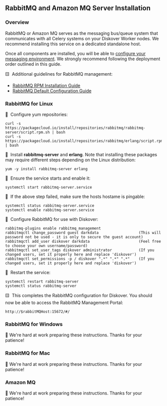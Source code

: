<p id=“install_rabbitmq”></p>

## RabbitMQ and Amazon MQ Server Installation

### Overview

RabbitMQ or Amazon MQ serves as the messaging bus/queue system that communicates with all Celery systems on your Diskover Worker nodes. We recommend installing this service on a dedicated standalone host.

Once all components are installed, you will be able to [configure your messaging environment](#config_message_queue). We strongly recommend following the deployment order outlined in this guide.

🟨 &nbsp;Additional guidelines for RabbitMQ management:

  - [RabbitMQ RPM Installation Guide](https://www.rabbitmq.com/docs/install-rpm#cloudsmith)
  - [RabbitMQ Default Configuration Guide](https://www.rabbitmq.com/docs/configure)

### RabbitMQ for Linux

🔴 &nbsp;Configure yum repositories:
```
curl -s https://packagecloud.io/install/repositories/rabbitmq/rabbitmq-server/script.rpm.sh | bash
curl -s https://packagecloud.io/install/repositories/rabbitmq/erlang/script.rpm.sh | bash
```

🔴 &nbsp;Install **rabbitmq-server** and **erlang**. Note that installing these packages may require different steps depending on the Linux distribution:
```
yum -y install rabbitmq-server erlang
```

🔴 &nbsp;Ensure the service starts and enable it:
```
systemctl start rabbitmq-server.service
```

🔴 &nbsp;If the above step failed, make sure the hosts hostame is pingable:
```
systemctl status rabbitmq-server.service
systemctl enable rabbitmq-server.service
```

🔴 &nbsp;Configure RabbitMQ for use with Diskover:
```
rabbitmq-plugins enable rabbitmq_management
rabbitmqctl change_password guest darkdata                  (This will password not be used - it is only to secure the guest account)
rabbitmqctl add_user diskover darkdata                      (Feel free to choose your own username/password)
rabbitmqctl set_user_tags diskover administrator            (If you changed users, set it properly here and replace 'diskover')
rabbitmqctl set_permissions -p / diskover ".*" ".*" ".*"    (If you changed users, set it properly here and replace 'diskover')
```

🔴 &nbsp;Restart the service:
```
systemctl restart rabbitmq-server
systemctl status rabbitmq-server
```

🟨 &nbsp;This completes the RabbitMQ configuration for Diskover. You should now be able to access the RabbitMQ Management Portal:
```
http://$rabbitMQHost:15672/#/
```

### RabbitMQ for Windows

🚧 We're hard at work preparing these instructions. Thanks for your patience!

### RabbitMQ for Mac

🚧 We're hard at work preparing these instructions. Thanks for your patience!

<p id=“install_amazonmq”></p>

### Amazon MQ

🚧 We're hard at work preparing these instructions. Thanks for your patience!
